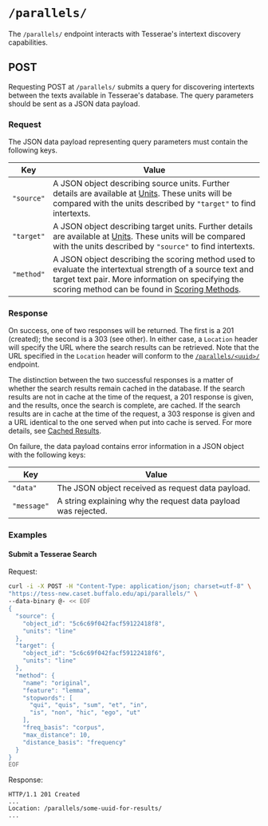 # `/parallels/`

The `/parallels/` endpoint interacts with Tesserae's intertext discovery capabilities.

## POST

Requesting POST at `/parallels/` submits a query for discovering intertexts between the texts available in Tesserae's database.  The query parameters should be sent as a JSON data payload.

### Request

The JSON data payload representing query parameters must contain the following keys.

|Key|Value|
|---|---|
|`"source"`|A JSON object describing source units.  Further details are available at [Units](../details/units.md).  These units will be compared with the units described by `"target"` to find intertexts.|
|`"target"`|A JSON object describing target units.  Further details are available at [Units](../details/units.md).  These units will be compared with the units described by `"source"` to find intertexts.|
|`"method"`|A JSON object describing the scoring method used to evaluate the intertextual strength of a source text and target text pair.  More information on specifying the scoring method can be found in [Scoring Methods](../details/methods.md).|

### Response

On success, one of two responses will be returned.  The first is a 201 (created); the second is a 303 (see other).  In either case, a `Location` header will specify the URL where the search results can be retrieved.  Note that the URL specified in the `Location` header will conform to the [`/parallels/<uuid>/`](parallels-uuid.md) endpoint.

The distinction between the two successful responses is a matter of whether the search results remain cached in the database.  If the search results are not in cache at the time of the request, a 201 response is given, and the results, once the search is complete, are cached.  If the search results are in cache at the time of the request, a 303 response is given and a URL identical to the one served when put into cache is served.  For more details, see [Cached Results](../details/cached-results.md).

On failure, the data payload contains error information in a JSON object with the following keys:

|Key|Value|
|---|---|
|`"data"`|The JSON object received as request data payload.|
|`"message"`|A string explaining why the request data payload was rejected.|

### Examples

#### Submit a Tesserae Search

Request:

```bash
curl -i -X POST -H "Content-Type: application/json; charset=utf-8" \
"https://tess-new.caset.buffalo.edu/api/parallels/" \
--data-binary @- << EOF
{
  "source": {
    "object_id": "5c6c69f042facf59122418f8",
    "units": "line"
  },
  "target": {
    "object_id": "5c6c69f042facf59122418f6",
    "units": "line"
  },
  "method": {
    "name": "original",
    "feature": "lemma",
    "stopwords": [
      "qui", "quis", "sum", "et", "in",
      "is", "non", "hic", "ego", "ut"
    ],
    "freq_basis": "corpus",
    "max_distance": 10,
    "distance_basis": "frequency"
  }
}
EOF
```

Response:

```http
HTTP/1.1 201 Created
...
Location: /parallels/some-uuid-for-results/
...
```
